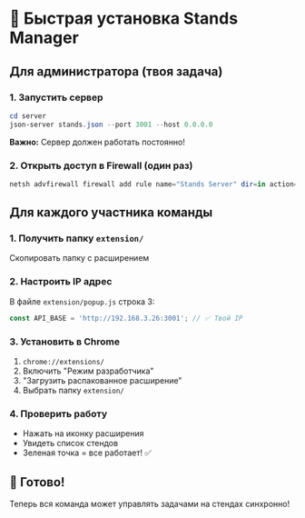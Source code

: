 # 🚀 Быстрая установка Stands Manager

## Для администратора (твоя задача)

### 1. Запустить сервер
```powershell
cd server
json-server stands.json --port 3001 --host 0.0.0.0
```
**Важно:** Сервер должен работать постоянно!

### 2. Открыть доступ в Firewall (один раз)
```powershell
netsh advfirewall firewall add rule name="Stands Server" dir=in action=allow protocol=TCP localport=3001
```

## Для каждого участника команды

### 1. Получить папку `extension/`
Скопировать папку с расширением

### 2. Настроить IP адрес
В файле `extension/popup.js` строка 3:
```javascript
const API_BASE = 'http://192.168.3.26:3001'; // ✅ Твой IP
```

### 3. Установить в Chrome
1. `chrome://extensions/`
2. Включить "Режим разработчика" 
3. "Загрузить распакованное расширение"
4. Выбрать папку `extension/`

### 4. Проверить работу
- Нажать на иконку расширения
- Увидеть список стендов
- Зеленая точка = все работает! ✅

## 🎯 Готово!
Теперь вся команда может управлять задачами на стендах синхронно!
